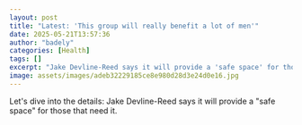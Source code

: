 ```yaml
---
layout: post
title: "Latest: 'This group will really benefit a lot of men'"
date: 2025-05-21T13:57:36
author: "badely"
categories: [Health]
tags: []
excerpt: "Jake Devline-Reed says it will provide a 'safe space' for those that need it."
image: assets/images/adeb32229185ce8e980d28d3e24d0e16.jpg
---
```


Let's dive into the details: Jake Devline-Reed says it will provide a "safe space" for those that need it.

